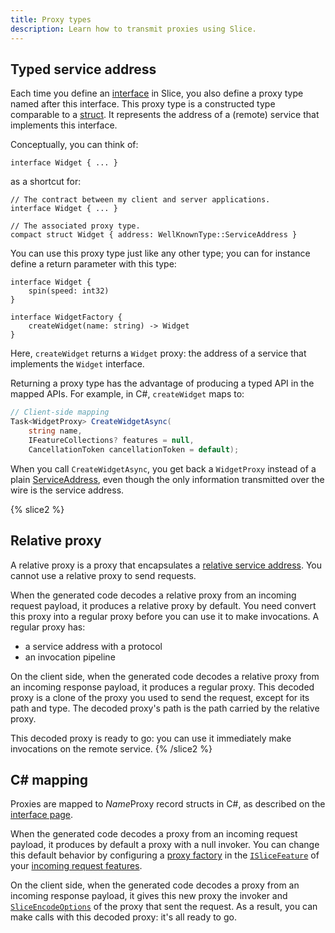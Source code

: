 ```yaml
---
title: Proxy types
description: Learn how to transmit proxies using Slice.
---
```


## Typed service address

Each time you define an [interface](interface) in Slice, you also define a proxy type named after this interface. This
proxy type is a constructed type comparable to a [struct](struct-types). It represents the address of a (remote) service
that implements this interface.

Conceptually, you can think of:

```slice
interface Widget { ... }
```

as a shortcut for:

```slice
// The contract between my client and server applications.
interface Widget { ... }

// The associated proxy type.
compact struct Widget { address: WellKnownType::ServiceAddress }
```

You can use this proxy type just like any other type; you can for instance define a return parameter with this type:

```slice
interface Widget {
    spin(speed: int32)
}

interface WidgetFactory {
    createWidget(name: string) -> Widget
}
```

Here, `createWidget` returns a `Widget` proxy: the address of a service that implements the `Widget` interface.

Returning a proxy type has the advantage of producing a typed API in the mapped APIs. For example, in C#, `createWidget`
maps to:

```csharp
// Client-side mapping
Task<WidgetProxy> CreateWidgetAsync(
    string name,
    IFeatureCollections? features = null,
    CancellationToken cancellationToken = default);
```

When you call `CreateWidgetAsync`, you get back a `WidgetProxy` instead of a plain
[ServiceAddress][csharp-service-address], even though the only information transmitted over the wire is the service
address.

{% slice2 %}
## Relative proxy

A relative proxy is a proxy that encapsulates a [relative service address][relative-service-address]. You cannot use a
relative proxy to send requests.

When the generated code decodes a relative proxy from an incoming request payload, it produces a relative proxy by
default. You need convert this proxy into a regular proxy before you can use it to make invocations. A regular proxy
has:
 - a service address with a protocol
 - an invocation pipeline

On the client side, when the generated code decodes a relative proxy from an incoming response payload, it produces a
regular proxy. This decoded proxy is a clone of the proxy you used to send the request, except for its path and type.
The decoded proxy's path is the path carried by the relative proxy.

This decoded proxy is ready to go: you can use it immediately make invocations on the remote service.
{% /slice2 %}

## C# mapping

Proxies are mapped to *Name*Proxy record structs in C#, as described on the [interface page](interface#c#-mapping).

When the generated code decodes a proxy from an incoming request payload, it produces by default a proxy with a null
invoker. You can change this default behavior by configuring a [proxy factory][proxy-factory] in the
[`ISliceFeature`][slice-feature] of your [incoming request features][incoming-request-features].

On the client side, when the generated code decodes a proxy from an incoming response payload, it gives this new proxy
the invoker and [`SliceEncodeOptions`][encode-options] of the proxy that sent the request. As a result, you can make
calls with this decoded proxy: it's all ready to go.

[csharp-service-address]: csharp:IceRpc.ServiceAddress
[encode-options]: csharp:IceRpc.Slice.SliceEncodeOptions
[incoming-request-features]: ../../icerpc-core/dispatch/incoming-request#request-features
[proxy-factory]: csharp:IceRpc.Slice.ISliceFeature#IceRpc_Slice_ISliceFeature_ProxyFactory
[relative-service-address]: ../../icerpc-core/invocation/service-address#relative-service-address
[slice-feature]: csharp:IceRpc.Slice.ISliceFeature
